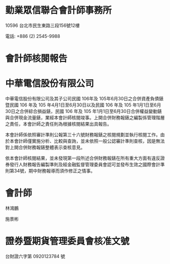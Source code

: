 # 勤業眾信聯合會計師事務所

10596 台北市民生東路三段156號12樓

電話: +886 (2) 2545-9988

# 會計師核閱報告

# 中華電信股份有限公司

中華電信股份有限公司及其子公司民國 106年及 105年6月30日之合併資產負債錶暨民國 106 年及 105 年4月1日至6月30日以及民國 106 年及 105 年1月1日至6月30日之合併綜合損益錶，民國 106 年及 105 年1月1日至6月30日合併權益變動錶與合併現金流量錶，業經本會計師核閱竣事。上開合併財務報錶之編製係管理階層之責任，本會計師之責任則為根據核閱結果出具報告。

本會計師係依照審計準則公報第三十六號財務報錶之核閱規劃並執行核閱工作。由於本會計師僅實施分析、比較與查詢，並未依照一般公認審計準則查核，因是無法對上開合併財務報錶整體表示查核意見。

依本會計師核閱結果，並未發現第一段所述合併財務報錶在所有重大方面有違反證券發行人財務報告編製準則及經金融監督管理委員會認可並發布生效之國際會計準則第34號，期中財務報導而須作修正之情事。

# 會計師

林鴻鵬

施景彬

# 證券暨期貨管理委員會核准文號

台財證六字第 0920123784 號